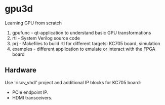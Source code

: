 # gpu3d
Learning GPU from scratch

1. gpufunc - qt-application to understand basic GPU transformations
2. rtl - System Verilog source code
3. prj - Makefiles to build rtl for different targets: KC705 board, simulation
4. examples - different application to emulate or interact with the FPGA board

## Hardware

Use 'riscv_vhdl' project and additional IP blocks for KC705 board:

- PCIe endpoint IP.
- HDMI transceivers.
